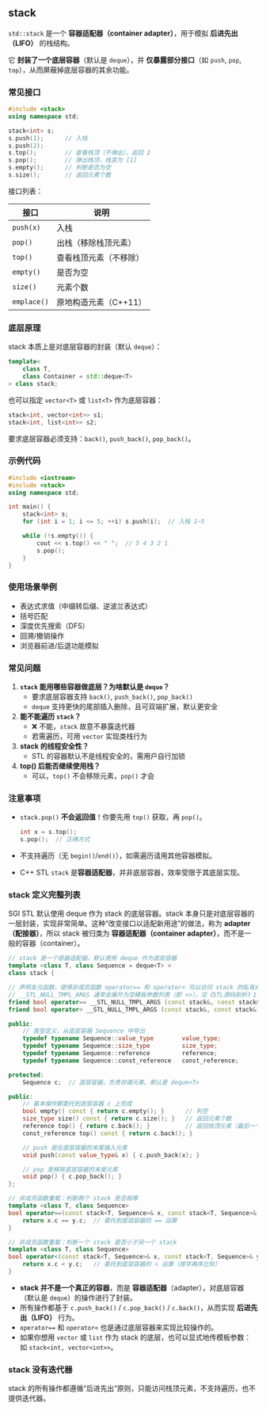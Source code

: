## stack

`std::stack` 是一个 **容器适配器（container adapter）**，用于模拟 **后进先出（LIFO）** 的栈结构。

它 **封装了一个底层容器**（默认是 `deque`），并 **仅暴露部分接口**（如 `push`, `pop`, `top`），从而屏蔽掉底层容器的其余功能。

### 常见接口

```cpp
#include <stack>
using namespace std;

stack<int> s;
s.push(1);      // 入栈
s.push(2);
s.top();        // 查看栈顶（不弹出），返回 2
s.pop();        // 弹出栈顶，栈变为 [1]
s.empty();      // 判断是否为空
s.size();       // 返回元素个数
```

接口列表：

| 接口        | 说明                   |
| ----------- | ---------------------- |
| `push(x)`   | 入栈                   |
| `pop()`     | 出栈（移除栈顶元素）   |
| `top()`     | 查看栈顶元素（不移除） |
| `empty()`   | 是否为空               |
| `size()`    | 元素个数               |
| `emplace()` | 原地构造元素（C++11）  |

### 底层原理

stack 本质上是对底层容器的封装（默认 `deque`）：

```cpp
template<
    class T,
    class Container = std::deque<T>
> class stack;
```

也可以指定 `vector<T>` 或 `list<T>` 作为底层容器：

```cpp
stack<int, vector<int>> s1;
stack<int, list<int>> s2;
```

要求底层容器必须支持：`back()`, `push_back()`, `pop_back()`。

### 示例代码

```cpp
#include <iostream>
#include <stack>
using namespace std;

int main() {
    stack<int> s;
    for (int i = 1; i <= 5; ++i) s.push(i);  // 入栈 1~5

    while (!s.empty()) {
        cout << s.top() << " ";  // 5 4 3 2 1
        s.pop();
    }
}
```

### 使用场景举例

- 表达式求值（中缀转后缀、逆波兰表达式）
- 括号匹配
- 深度优先搜索（DFS）
- 回溯/撤销操作
- 浏览器前进/后退功能模拟

### 常见问题

1. **`stack` 能用哪些容器做底层？为啥默认是 `deque`？**
   - 要求底层容器支持 `back()`, `push_back()`, `pop_back()`
   - `deque` 支持更快的尾部插入删除，且可双端扩展，默认更安全
2. **能不能遍历 `stack`？**
   - ❌ 不能，`stack` 故意不暴露迭代器
   - 若需遍历，可用 `vector` 实现类栈行为
3. **stack 的线程安全性？**
   - STL 的容器默认不是线程安全的，需用户自行加锁
4. **top() 后能否继续使用栈？**
   - 可以，`top()` 不会移除元素，`pop()` 才会

### 注意事项

- `stack.pop()` **不会返回值**！你要先用 `top()` 获取，再 `pop()`。

  ```cpp
  int x = s.top();
  s.pop();  // 正确方式
  ```

- 不支持遍历（无 `begin()`/`end()`），如需遍历请用其他容器模拟。

- C++ STL `stack` 是**容器适配器**，并非底层容器，效率受限于其底层实现。

### stack 定义完整列表

SGI STL 默认使用 deque 作为 stack 的底层容器。stack 本身只是对底层容器的一层封装，实现非常简单。这种“改变接口以适配新用途”的做法，称为 **adapter（配接器）**，所以 stack 被归类为 **容器适配器（container adapter）**，而不是一般的容器（container）。

```cpp
// stack 是一个容器适配器，默认使用 deque 作为底层容器
template <class T, class Sequence = deque<T> >
class stack {

// 声明友元函数，使得非成员函数 operator== 和 operator< 可以访问 stack 的私有成员 c
// __STL_NULL_TMPL_ARGS 通常会展开为空模板参数列表（即 <>），见《STL源码剖析》1.9.1 节
friend bool operator== __STL_NULL_TMPL_ARGS (const stack&, const stack&);
friend bool operator< __STL_NULL_TMPL_ARGS (const stack&, const stack&);

public:
    // 类型定义，从底层容器 Sequence 中导出
    typedef typename Sequence::value_type        value_type;
    typedef typename Sequence::size_type         size_type;
    typedef typename Sequence::reference         reference;
    typedef typename Sequence::const_reference   const_reference;

protected:
    Sequence c;  // 底层容器，负责存储元素。默认是 deque<T>

public:
    // 基本操作都委托到底层容器 c 上完成
    bool empty() const { return c.empty(); }      // 判空
    size_type size() const { return c.size(); }   // 返回元素个数
    reference top() { return c.back(); }          // 返回栈顶元素（最后一个元素）
    const_reference top() const { return c.back(); }

    // push 是在底层容器的末尾插入元素
    void push(const value_type& x) { c.push_back(x); }

    // pop 是移除底层容器的末尾元素
    void pop() { c.pop_back(); }
};

// 非成员函数重载：判断两个 stack 是否相等
template <class T, class Sequence>
bool operator==(const stack<T, Sequence>& x, const stack<T, Sequence>& y) {
    return x.c == y.c;  // 委托到底层容器的 == 运算
}

// 非成员函数重载：判断一个 stack 是否小于另一个 stack
template <class T, class Sequence>
bool operator<(const stack<T, Sequence>& x, const stack<T, Sequence>& y) {
    return x.c < y.c;   // 委托到底层容器的 < 运算（按字典序比较）
}
```

- **stack 并不是一个真正的容器**，而是 **容器适配器**（adapter），对底层容器（默认是 `deque`）的操作进行了封装。
- 所有操作都基于 `c.push_back()` / `c.pop_back()` / `c.back()`，从而实现 **后进先出（LIFO）** 行为。
- `operator==` 和 `operator<` 也是通过底层容器来实现比较操作的。
- 如果你想用 `vector` 或 `list` 作为 stack 的底层，也可以显式地传模板参数：如 `stack<int, vector<int>>`。

### stack 没有迭代器

stack 的所有操作都遵循“后进先出”原则，只能访问栈顶元素，不支持遍历，也不提供迭代器。
